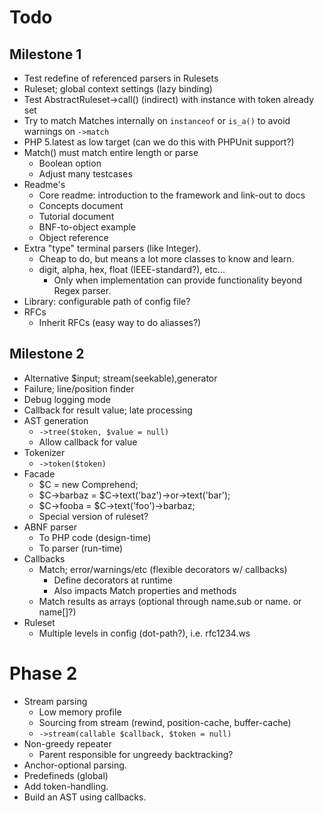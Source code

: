 # Todo
## Milestone 1
 -  Test redefine of referenced parsers in Rulesets
 -  Ruleset; global context settings (lazy binding)  
 -  Test AbstractRuleset->call() (indirect) with instance with token already set
 -  Try to match Matches internally on `instanceof` or `is_a()` to avoid warnings on `->match`
 -  PHP 5.latest as low target (can we do this with PHPUnit support?) 
 -  Match() must match entire length or parse
     -   Boolean option
     -   Adjust many testcases
 -	Readme's
      -  Core readme: introduction to the framework and link-out to docs
      -  Concepts document
      -  Tutorial document
      -  BNF-to-object example
      -  Object reference
 -  Extra "type" terminal parsers (like Integer).
    -   Cheap to do, but means a lot more classes to know and learn.
    -   digit, alpha, hex, float (IEEE-standard?), etc...
        -   Only when implementation can provide functionality beyond Regex parser.
 -  Library: configurable path of config file?
 -  RFCs
    -   Inherit RFCs (easy way to do aliasses?)
 
## Milestone 2
 -  Alternative $input; stream(seekable),generator
 -  Failure; line/position finder
 -	Debug logging mode
 -  Callback for result value; late processing
 -  AST generation
     -  `->tree($token, $value = null)`
     -  Allow callback for value
 -  Tokenizer
     -  `->token($token)`
 -	Facade
     -  $C = new Comprehend;
	 -  $C->barbaz = $C->text('baz')->or->text('bar');
	 -  $C->fooba = $C->text('foo')->barbaz;	
	 -  Special version of ruleset?
 -	ABNF parser
     -  To PHP code (design-time)
     -  To parser (run-time)
 -	Callbacks
	 -	Match; error/warnings/etc (flexible decorators w/ callbacks)
		 -	Define decorators at runtime
		 -	Also impacts Match properties and methods
	 -	Match results as arrays (optional through name.sub or name. or name[]?)
 -  Ruleset
     -  Multiple levels in config (dot-path?), i.e. rfc1234.ws

# Phase 2
 -  Stream parsing
     -  Low memory profile
     -  Sourcing from stream (rewind, position-cache, buffer-cache)
     -  `->stream(callable $callback, $token = null)`    
 -	Non-greedy repeater
	 -	Parent responsible for ungreedy backtracking?
 -	Anchor-optional parsing.
 -	Predefineds (global)
 -	Add token-handling.
 -	Build an AST using callbacks.
